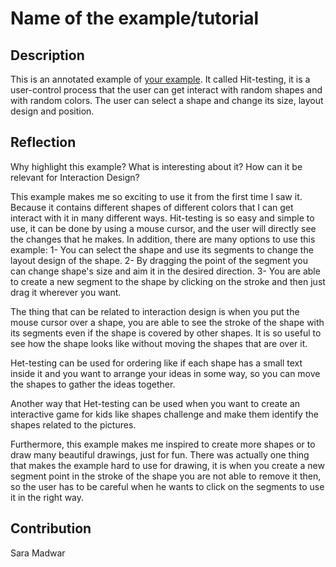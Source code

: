 # Name of the example/tutorial
## Description
This is an annotated example of [your example](https://paperjs.org/examples/yourexample). 
It called Hit-testing, it is a user-control process that the user can get interact with random shapes and with random colors. The user can select a shape and change its size, layout design and position.

## Reflection
Why highlight this example? What is interesting about it? How can it be relevant for Interaction Design?

This example makes me so exciting to use it from the first time I saw it. Because it contains different shapes of different colors that I can get interact with it in many different ways. Hit-testing is so easy and simple to use, it can be done by using a mouse cursor, and the user will directly see the changes that he makes. In addition, there are many options to use this example: 1- You can select the shape and use its segments to change the layout design of the shape.
         2- By dragging the point of the segment you can change shape's size and aim it in the desired direction.
         3- You are able to create a new segment to the shape by clicking on the stroke and then just drag it wherever you want.

The thing that can be related to interaction design is when you put the mouse cursor over a shape, you are able to see the stroke of the shape with its segments even if the shape is covered by other shapes. It is so useful to see how the shape looks like without moving the shapes that are over it. 

Het-testing can be used for ordering like if each shape has a small text inside it and you want to arrange your ideas in some way, so you can move the shapes to gather the ideas together.

Another way that Het-testing can be used when you want to create an interactive game for kids like shapes challenge and make them identify the shapes related to the pictures.

Furthermore, this example makes me inspired to create more shapes or to draw many beautiful drawings, just for fun. There was actually one thing that makes the example hard to use for drawing, it is when you create a new segment point in the stroke of the shape you are not able to remove it then, so the user has to be careful when he wants to click on the segments to use it in the right way. 

## Contribution
Sara Madwar